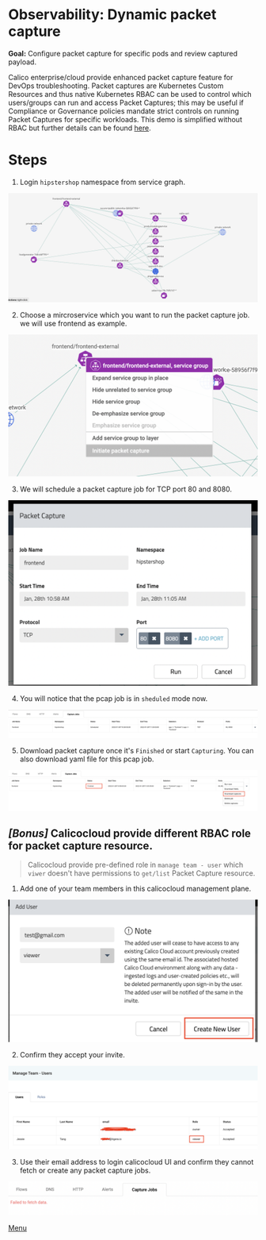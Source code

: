 # Observability: Dynamic packet capture

**Goal:** Configure packet capture for specific pods and review captured payload. 

Calico enterprise/cloud provide enhanced packet capture feature for DevOps troubleshooting. Packet captures are Kubernetes Custom Resources and thus native Kubernetes RBAC can be used to control which users/groups can run and access Packet Captures; this may be useful if Compliance or Governance policies mandate strict controls on running Packet Captures for specific workloads. This demo is simplified without RBAC but further details can be found [here](https://docs.tigera.io/v3.10/visibility/packetcapture).


# Steps


 1. Login `hipstershop` namespace from service graph. 

  ![hipstershop](../img/hipstershop-ns.png)


 2. Choose a mircroservice which you want to run the packet capture job. we will use frontend as example.

  ![front end](../img/frontend-ms.png)


 3. We will schedule a packet capture job for TCP port 80 and 8080. 


  ![schedule packet capture](../img/schedule-packet-capture.png)


 4. You will notice that the pcap job is in `sheduled` mode now. 
   
  ![sheduled](../img/sheduled.png)


 5. Download packet capture once it's `Finished` or start `Capturing`. You can also download yaml file for this pcap job. 

  ![download packet capture](../img/download-packet-capture.png)

   


## *[Bonus]* Calicocloud provide different RBAC role for packet capture resource. 

 > Calicocloud provide pre-defined role in `manage team - user` which `viwer` doesn't have permissions to `get/list` Packet Capture resource. 

 1. Add one of your team members in this calicocloud management plane. 

  ![create new user](../img/create-user.png)


 2. Confirm they accept your invite. 
  
  ![manage team user](../img/manage-team.png)

 3. Use their email address to login calicocloud UI and confirm they cannot fetch or create any packet capture jobs.
  
  ![fail to fetch](../img/fail-pc-file.png)




[Menu](../README.md)